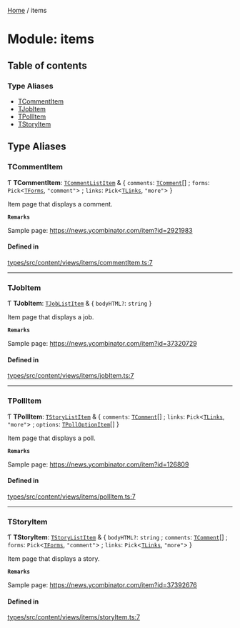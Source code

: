 [Home](../README.md) / items

# Module: items

## Table of contents

### Type Aliases

- [TCommentItem](items.md#tcommentitem)
- [TJobItem](items.md#tjobitem)
- [TPollItem](items.md#tpollitem)
- [TStoryItem](items.md#tstoryitem)

## Type Aliases

### TCommentItem

Ƭ **TCommentItem**: [`TCommentListItem`](shared.md#tcommentlistitem) & { `comments`: [`TComment`](shared.md#tcomment)[] ; `forms`: `Pick`<[`TForms`](shared.md#tforms), ``"comment"``\> ; `links`: `Pick`<[`TLinks`](shared.md#tlinks), ``"more"``\>  }

Item page that displays a comment.

**`Remarks`**

Sample page: https://news.ycombinator.com/item?id=2921983

#### Defined in

[types/src/content/views/items/commentItem.ts:7](https://github.com/dan-lovelace/hacker-news-pro/blob/442f6cf/packages/types/src/content/views/items/commentItem.ts#L7)

___

### TJobItem

Ƭ **TJobItem**: [`TJobListItem`](shared.md#tjoblistitem) & { `bodyHTML?`: `string`  }

Item page that displays a job.

**`Remarks`**

Sample page: https://news.ycombinator.com/item?id=37320729

#### Defined in

[types/src/content/views/items/jobItem.ts:7](https://github.com/dan-lovelace/hacker-news-pro/blob/442f6cf/packages/types/src/content/views/items/jobItem.ts#L7)

___

### TPollItem

Ƭ **TPollItem**: [`TStoryListItem`](shared.md#tstorylistitem) & { `comments`: [`TComment`](shared.md#tcomment)[] ; `links`: `Pick`<[`TLinks`](shared.md#tlinks), ``"more"``\> ; `options`: [`TPollOptionItem`](shared.md#tpolloptionitem)[]  }

Item page that displays a poll.

**`Remarks`**

Sample page: https://news.ycombinator.com/item?id=126809

#### Defined in

[types/src/content/views/items/pollItem.ts:7](https://github.com/dan-lovelace/hacker-news-pro/blob/442f6cf/packages/types/src/content/views/items/pollItem.ts#L7)

___

### TStoryItem

Ƭ **TStoryItem**: [`TStoryListItem`](shared.md#tstorylistitem) & { `bodyHTML?`: `string` ; `comments`: [`TComment`](shared.md#tcomment)[] ; `forms`: `Pick`<[`TForms`](shared.md#tforms), ``"comment"``\> ; `links`: `Pick`<[`TLinks`](shared.md#tlinks), ``"more"``\>  }

Item page that displays a story.

**`Remarks`**

Sample page: https://news.ycombinator.com/item?id=37392676

#### Defined in

[types/src/content/views/items/storyItem.ts:7](https://github.com/dan-lovelace/hacker-news-pro/blob/442f6cf/packages/types/src/content/views/items/storyItem.ts#L7)
